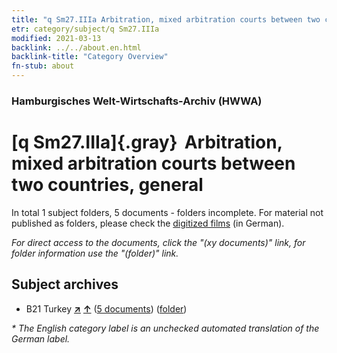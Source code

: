 ```yaml
---
title: "q Sm27.IIIa Arbitration, mixed arbitration courts between two countries, general"
etr: category/subject/q Sm27.IIIa
modified: 2021-03-13
backlink: ../../about.en.html
backlink-title: "Category Overview"
fn-stub: about
---
```


### Hamburgisches Welt-Wirtschafts-Archiv (HWWA)
# [q Sm27.IIIa]{.gray}&#8201; Arbitration, mixed arbitration courts between two countries, general&#160; 





In total 1 subject folders, 5 documents - folders incomplete.
For material not published as folders, please check the [digitized films](/film/h1_sh) (in German).

_For direct access to the documents, click the "(xy documents)" link, for folder information use the "(folder)" link._

## Subject archives


- B21 Turkey [**&nearr;**](../../../geo/i/141111/about.en.html "Turkey (all folders)") [**&uarr;**](../../../geo/about.en.html#B21 "Country category system") (<a href="https://pm20.zbw.eu/dfgview/sh/141111,145977" title="about: Turkey : Arbitration, mixed arbitration courts between two countries, general" target="_blank">5 documents</a>) ([folder](http://purl.org/pressemappe20/folder/sh/141111,145977))


_* The English category label is an unchecked automated translation of the German label._

